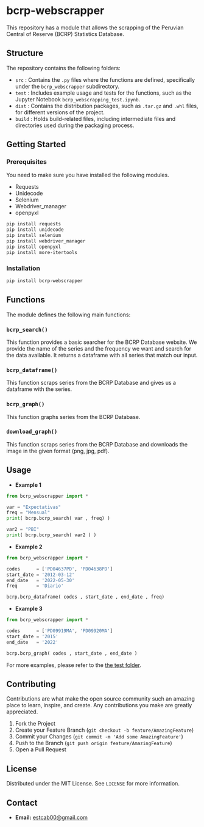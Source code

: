 # bcrp-webscrapper
This repository has a module that allows the scrapping of the Peruvian Central of Reserve (BCRP) Statistics Database.

## Structure

The repository contains the following folders:

- `src` : Contains the `.py` files where the functions are defined, specifically under the `bcrp_webscrapper` subdirectory.
- `test` : Includes example usage and tests for the functions, such as the Jupyter Notebook `bcrp_webscrapping_test.ipynb`.
- `dist` : Contains the distribution packages, such as `.tar.gz` and `.whl` files, for different versions of the project.
- `build` : Holds build-related files, including intermediate files and directories used during the packaging process.

## Getting Started

### Prerequisites

You need to make sure you have installed the following modules.

- Requests
- Unidecode
- Selenium
- Webdriver_manager
- openpyxl

```bash
pip install requests
pip install unidecode
pip install selenium
pip install webdriver_manager
pip install openpyxl
pip install more-itertools
```

### Installation
```bash
pip install bcrp-webscrapper
```

## Functions
The module defines the following main functions:

### `bcrp_search()`

This function provides a basic searcher for the BCRP Database website. We provide the name of the series and the frequency we want and search for the data available. It returns a dataframe with all series that match our input.

### `bcrp_dataframe()`

This function scraps series from the BCRP Database and gives us a dataframe with the series.

### `bcrp_graph()`

This function graphs series from the BCRP Database.

### `download_graph()`

This function scraps series from the BCRP Database and downloads the image in the given format (png, jpg, pdf).

## Usage

- **Example 1**

```python
from bcrp_webscrapper import *

var = "Expectativas"
freq = "Mensual"
print( bcrp.bcrp_search( var , freq) )

var2 = "PBI"
print( bcrp.bcrp_search( var2 ) )
```

- **Example 2**
```python
from bcrp_webscrapper import *

codes      = ['PD04637PD', 'PD04638PD']
start_date = '2012-03-12'
end_date   = '2022-05-30'
freq       = 'Diario'

bcrp.bcrp_dataframe( codes , start_date , end_date , freq)
```
- **Example 3**
```python
from bcrp_webscrapper import *

codes      = ['PD09919MA', 'PD09920MA']
start_date = '2015'
end_date   = '2022'

bcrp.bcrp_graph( codes , start_date , end_date )
```

For more examples, please refer to the [the test folder](https://github.com/estcab00/bcrp_webscrapper/blob/main/test/bcrp_webscrapping_test.ipynb).

## Contributing

Contributions are what make the open source community such an amazing place to learn, inspire, and create. Any contributions you make are greatly appreciated.

1. Fork the Project
2. Create your Feature Branch (`git checkout -b feature/AmazingFeature`)
3. Commit your Changes (`git commit -m 'Add some AmazingFeature'`)
4. Push to the Branch (`git push origin feature/AmazingFeature`)
5. Open a Pull Request

## License

Distributed under the MIT License. See `LICENSE` for more information.

## Contact

- **Email:** [estcab00@gmail.com](mailto:estcab00@gmail.com)


